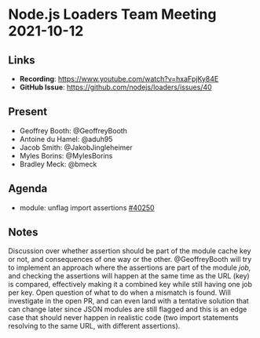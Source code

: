 # Node.js  Loaders Team Meeting 2021-10-12

## Links

* **Recording**: https://www.youtube.com/watch?v=hxaFpjKy84E
* **GitHub Issue**: https://github.com/nodejs/loaders/issues/40

## Present

* Geoffrey Booth: @GeoffreyBooth
* Antoine du Hamel: @aduh95
* Jacob Smith: @JakobJingleheimer
* Myles Borins: @MylesBorins
* Bradley Meck: @bmeck

## Agenda

* module: unflag import assertions [#40250](https://github.com/nodejs/node/pull/40250)

## Notes

Discussion over whether assertion should be part of the module cache key or not, and consequences of one way or the other. @GeoffreyBooth will try to implement an approach where the assertions are part of the module _job,_ and checking the assertions will happen at the same time as the URL (key) is compared, effectively making it a combined key while still having one job per key. Open question of what to do when a mismatch is found. Will investigate in the open PR, and can even land with a tentative solution that can change later since JSON modules are still flagged and this is an edge case that should never happen in realistic code (two import statements resolving to the same URL, with different assertions).
